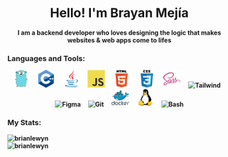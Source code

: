 <h1 align="center">Hello! I'm Brayan Mejía</h1>
<p align="center"><b>I am a backend developer who loves designing the logic that makes websites & web apps come to lifes<b></p>

<!-- <div align="center">
  <img alt="Coding" src="https://img.jpg">
</div> -->

<h3 align="left">Languages and Tools:</h3>

<div align="center">
  <img width="40" alt="Go" src="https://raw.githubusercontent.com/devicons/devicon/master/icons/go/go-original.svg"/>
  &nbsp;&nbsp;&nbsp;
  <img width="40" alt="C++" src="https://raw.githubusercontent.com/devicons/devicon/master/icons/cplusplus/cplusplus-original.svg"/>
  &nbsp;&nbsp;&nbsp;
  <img width="40" alt="Java" src="https://raw.githubusercontent.com/devicons/devicon/master/icons/java/java-original.svg"/>
  &nbsp;&nbsp;&nbsp;
  <img width="40" alt="JS" src="https://raw.githubusercontent.com/devicons/devicon/master/icons/javascript/javascript-original.svg"/>
  &nbsp;&nbsp;&nbsp;
  <img width="40" alt="HTML" src="https://raw.githubusercontent.com/devicons/devicon/master/icons/html5/html5-original-wordmark.svg"/>
  &nbsp;&nbsp;&nbsp;
  <img width="40" alt="CSS" src="https://raw.githubusercontent.com/devicons/devicon/master/icons/css3/css3-original-wordmark.svg"/>
  &nbsp;&nbsp;&nbsp;
  <img width="40" alt="SASS" src="https://raw.githubusercontent.com/devicons/devicon/master/icons/sass/sass-original.svg"/>
  &nbsp;&nbsp;&nbsp;
  <img width="40" alt="Tailwind" src="https://www.vectorlogo.zone/logos/tailwindcss/tailwindcss-icon.svg"/>
  &nbsp;&nbsp;&nbsp;
  <img width="40" alt="Figma" src="https://www.vectorlogo.zone/logos/figma/figma-icon.svg"/>
  &nbsp;&nbsp;&nbsp;
  <img width="40" alt="Git" src="https://www.vectorlogo.zone/logos/git-scm/git-scm-icon.svg"/>
  &nbsp;&nbsp;&nbsp;
  <img width="40" alt="Docker" src="https://raw.githubusercontent.com/devicons/devicon/master/icons/docker/docker-original-wordmark.svg"/>
  &nbsp;&nbsp;&nbsp;
  <img width="40" alt="Linux" src="https://raw.githubusercontent.com/devicons/devicon/master/icons/linux/linux-original.svg"/>
  &nbsp;&nbsp;&nbsp;
  <img width="40" alt="Bash" src="https://www.vectorlogo.zone/logos/gnu_bash/gnu_bash-icon.svg"/>
</div>

<h3 align="left">My Stats:</h3>
<img src="https://github-readme-stats.vercel.app/api?username=brianlewyn&show_icons=true&title_color=A7F1E1&text_color=B1C1E1&icon_color=A7F1E1&bg_color=090B10&hide_border=true&locale=en" alt="brianlewyn" />
<br>
<img src="https://github-readme-streak-stats.herokuapp.com/?user=brianlewyn&&hide_border=true&background=090B10&sideNums=A7F1E1&dates=B1C1E1&fire=A7F1E1&ring=A7F1E1&currStreakNum=B1C1E1&currStreakLabel=A7F1E1&sideLabels=A7F1E1" alt="brianlewyn" />
